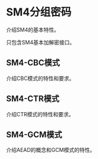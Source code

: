 # SM4分组密码

介绍SM4的基本特性。

只包含SM4基本加解密接口。

## SM4-CBC模式

介绍CBC模式的特性和要求。

## SM4-CTR模式

介绍CTR模式的特性和要求。

## SM4-GCM模式

介绍AEAD的概念和GCM模式的特性。